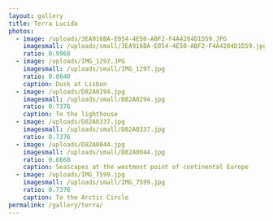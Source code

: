 ```yaml
---
layout: gallery
title: Terra Lucida
photos:
  - image: /uploads/3EA916BA-E054-4E50-ABF2-F4A4284D1D59.JPG
    imagesmall: /uploads/small/3EA916BA-E054-4E50-ABF2-F4A4284D1D59.jpg
    ratio: 0.9968
  - image: /uploads/IMG_1297.JPG
    imagesmall: /uploads/small/IMG_1297.jpg
    ratio: 0.8640
    caption: Dusk at Lisbon
  - image: /uploads/D82A0294.jpg
    imagesmall: /uploads/small/D82A0294.jpg
    ratio: 0.7376
    caption: To the lighthouse
  - image: /uploads/D82A0337.jpg
    imagesmall: /uploads/small/D82A0337.jpg
    ratio: 0.7376
  - image: /uploads/D82A0044.jpg
    imagesmall: /uploads/small/D82A0044.jpg
    ratio: 0.6668
    caption: Seascapes at the westmost point of continental Europe
  - image: /uploads/IMG_7599.jpg
    imagesmall: /uploads/small/IMG_7599.jpg
    ratio: 0.7376
    caption: To the Arctic Circle
permalink: /gallery/terra/
---
```


